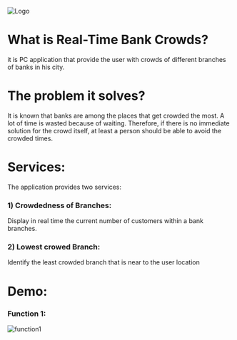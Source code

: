 ![Logo](https://s8.postimg.org/eill8us91/image.jpg)

# What is Real-Time Bank Crowds?

it is PC application that provide the user with crowds of different branches of banks in his city.

# The problem it solves?

It is known that banks are among the places that get crowded the most. A lot of time is wasted because of waiting. Therefore, if there is no immediate solution for the crowd itself, at least a person should be able to avoid the crowded times.

# Services:

The application provides two services:

### 1) Crowdedness of Branches:

Display in real time the current number of customers within a bank branches.

### 2) Lowest crowed Branch:

Identify the least crowded branch that is near to the user location

# Demo:
### Function 1:
![function1](https://s23.postimg.org/bbm53446j/demo1a.gif)

